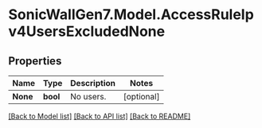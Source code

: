 # SonicWallGen7.Model.AccessRuleIpv4UsersExcludedNone

## Properties

Name | Type | Description | Notes
------------ | ------------- | ------------- | -------------
**None** | **bool** | No users. | [optional] 

[[Back to Model list]](../README.md#documentation-for-models) [[Back to API list]](../README.md#documentation-for-api-endpoints) [[Back to README]](../README.md)

